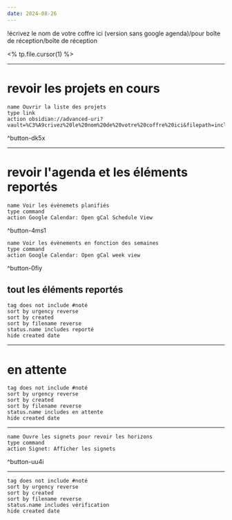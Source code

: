 ```yaml
---
date: 2024-08-26
---
```



!écrivez le nom de votre coffre ici (version sans google agenda)/pour boîte de réception/boîte de réception





<% tp.file.cursor(1) %>
___
# revoir les projets en cours
```button
name Ouvrir la liste des projets
type link
action obsidian://advanced-uri?vault=%C3%A9crivez%20le%20nom%20de%20votre%20coffre%20ici&filepath=inclus%252Fmes%2520projets.md
```
^button-dk5x
___
# revoir l'agenda et les éléments reportés

```button
name Voir les évènemets planifiés
type command
action Google Calendar: Open gCal Schedule View
```
^button-4ms1
```button
name Voir les évènements en fonction des semaines
type command
action Google Calendar: Open gCal week view
```
^button-0fiy
## tout les éléments reportés
```tasks
tag does not include #noté 
sort by urgency reverse
sort by created 
sort by filename reverse
status.name includes reporté
hide created date
```
___
# en attente
```tasks
tag does not include #noté 
sort by urgency reverse
sort by created 
sort by filename reverse
status.name includes en attente
hide created date
```
___
```button
name Ouvre les signets pour revoir les horizons
type command
action Signet: Afficher les signets
```
^button-uu4i
___
```tasks
tag does not include #noté 
sort by urgency reverse
sort by created 
sort by filename reverse
status.name includes vérification
hide created date
```
